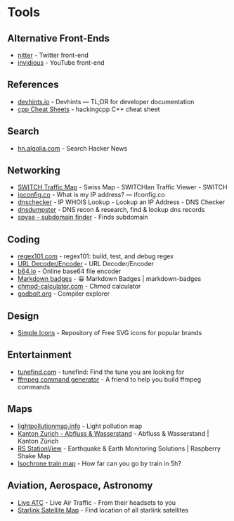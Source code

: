 # Tools

## Alternative Front-Ends

* [nitter](https://nitter.net/) - Twitter front-end
* [invidious](https://invidious.io/) - YouTube front-end

## References

* [devhints.io](https://devhints.io) - Devhints — TL;DR for developer documentation
* [cpp Cheat Sheets](https://hackingcpp.com/cpp/cheat_sheets.html) - hackingcpp C++ cheat sheet

## Search

* [hn.algolia.com](https://hn.algolia.com/) - Search Hacker News

## Networking

* [SWITCH Traffic Map](https://traffic.lan.switch.ch/vip/swiss-map/) - Swiss Map - SWITCHlan Traffic Viewer - SWITCH
* [ipconfig.co](http://ifconfig.co/) - What is my IP address? — ifconfig.co
* [dnschecker](https://dnschecker.org) - IP WHOIS Lookup - Lookup an IP Address - DNS Checker
* [dnsdumpster](https://dnsdumpster.com/) - DNS recon & research, find & lookup dns records
* [spyse - subdomain finder](https://spyse.com/tools/subdomain-finder) - Finds subdomain

## Coding

* [regex101.com](https://regex101.com/) - regex101: build, test, and debug regex
* [URL Decoder/Encoder](https://meyerweb.com/eric/tools/dencoder/) - URL Decoder/Encoder
* [b64.io](https://b64.io/) - Online base64 file encoder
* [Markdown badges](https://ileriayo.github.io/markdown-badges/) - 😀 Markdown Badges | markdown-badges
* [chmod-calculator.com](https://chmod-calculator.com/) - Chmod calculator
* [godbolt.org](https://godbolt.org/) - Compiler explorer

## Design

* [Simple Icons](https://simpleicons.org/) - Repository of Free SVG icons for popular brands


## Entertainment

* [tunefind.com](https://www.tunefind.com/) - tunefind: Find the tune you are looking for
* [ffmpeg command generator](https://evanhahn.github.io/ffmpeg-buddy/) - A friend to help you build ffmpeg commands

## Maps

* [lightpollutionmap.info](https://www.lightpollutionmap.info/) - Light pollution map
* [Kanton Zurich - Abfluss & Wasserstand](https://www.zh.ch/de/umwelt-tiere/wasser-gewaesser/messdaten/abfluss-wasserstand.html) - Abfluss & Wasserstand | Kanton Zürich
* [RS StationView](https://stationview.raspberryshake.org/) - Earthquake & Earth Monitoring Solutions | Raspberry Shake Map
* [Isochrone train map](https://chronotrains-eu.vercel.app/) - How far can you go by train in 5h?

## Aviation, Aerospace, Astronomy

* [Live ATC](https://www.liveatc.net/) - Live Air Traffic - From their headsets to you
* [Starlink Satellite Map](https://satellitemap.space/?constellation=starlink) - Find location of all starlink satellites
